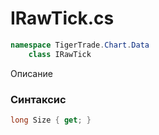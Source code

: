 
# IRawTick.cs
```csharp
namespace TigerTrade.Chart.Data  
    class IRawTick
```

Описание

### Синтаксис
```csharp
long Size { get; }
```
